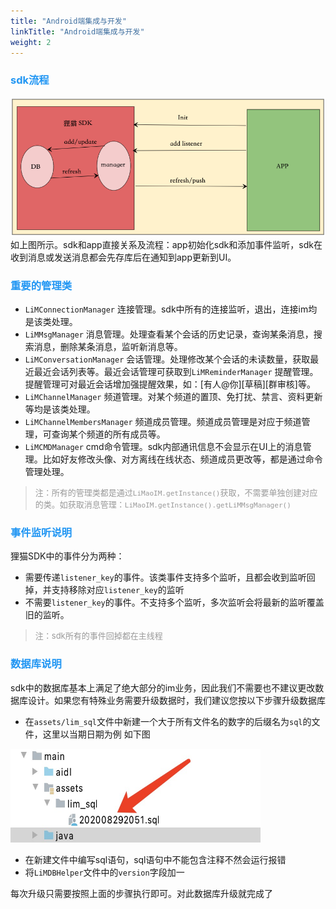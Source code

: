 ```yaml
---
title: "Android端集成与开发"
linkTitle: "Android端集成与开发"
weight: 2
---
```


### <font color='#2196F3'>sdk流程</font>

<img src='./sdk_technological_process.png' />
如上图所示。sdk和app直接关系及流程：app初始化sdk和添加事件监听，sdk在收到消息或发送消息都会先存库后在通知到app更新到UI。


### <font color='#2196F3'>重要的管理类</font>
* `LiMConnectionManager` 连接管理。sdk中所有的连接监听，退出，连接im均是该类处理。
* `LiMMsgManager` 消息管理。处理查看某个会话的历史记录，查询某条消息，搜索消息，删除某条消息，监听新消息等。
* `LiMConversationManager` 会话管理。处理修改某个会话的未读数量，获取最近最近会话列表等。最近会话管理可获取到`LiMReminderManager` 提醒管理。提醒管理可对最近会话增加强提醒效果，如：[有人@你][草稿][群审核]等。
* `LiMChannelManager` 频道管理。对某个频道的置顶、免打扰、禁言、资料更新等均是该类处理。
* `LiMChannelMembersManager` 频道成员管理。频道成员管理是对应于频道管理，可查询某个频道的所有成员等。
* `LiMCMDManager` cmd命令管理。sdk内部通讯信息不会显示在UI上的消息管理。比如好友修改头像、对方离线在线状态、频道成员更改等，都是通过命令管理处理。

><font color='#999' size=2>注：所有的管理类都是通过`LiMaoIM.getInstance()`获取，不需要单独创建对应的类。如获取消息管理：`LiMaoIM.getInstance().getLiMMsgManager()`</font>

### <font color='#2196F3'>事件监听说明</font>
狸猫SDK中的事件分为两种：
* 需要传递`listener_key`的事件。该类事件支持多个监听，且都会收到监听回掉，并支持移除对应`listener_key`的监听
* 不需要`listener_key`的事件。不支持多个监听，多次监听会将最新的监听覆盖旧的监听。

><font color=#999 size=2>注：sdk所有的事件回掉都在主线程</font>

### <font color='#2196F3'>数据库说明</font>
sdk中的数据库基本上满足了绝大部分的im业务，因此我们不需要也不建议更改数据库设计。如果您有特殊业务需要升级数据时，我们建议您按以下步骤升级数据库
* 在`assets/lim_sql`文件中新建一个大于所有文件名的数字的后缀名为`sql`的文件，这里以当期日期为例
如下图
<img src='db_update.jpg' width=400 height=150/>

* 在新建文件中编写sql语句，sql语句中不能包含注释不然会运行报错
* 将`LiMDBHelper`文件中的`version`字段加一

每次升级只需要按照上面的步骤执行即可。对此数据库升级就完成了